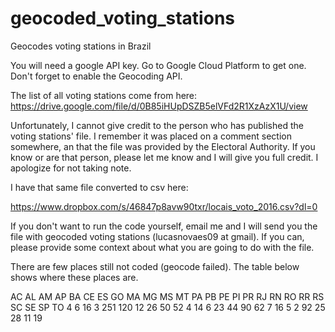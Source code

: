 # geocoded_voting_stations
Geocodes voting stations in Brazil

You will need a google API key. Go to Google Cloud Platform to get one. Don't forget to enable the Geocoding API.

The list of all voting stations come from here: https://drive.google.com/file/d/0B85iHUpDSZB5elVFd2R1XzAzX1U/view

Unfortunately, I cannot give credit to the person who has published the voting stations' file. I remember it was placed on a comment section somewhere, an that the file was provided by the Electoral Authority. If you know or are that person, please let me know and I will give you full credit. I apologize for not taking note.

I have that same file converted to csv here: 

https://www.dropbox.com/s/46847p8avw90txr/locais_voto_2016.csv?dl=0

If you don't want to run the code yourself, email me and I will send you the file with geocoded voting stations (lucasnovaes09 at gmail). If you can, please provide some context about what you are going to do with the file.

There are few places still not coded (geocode failed). The table below shows where these places are.

AC  AL  AM  AP  BA  CE  ES  GO  MA  MG  MS  MT  PA  PB  PE  PI  PR  RJ  RN  RO  RR  RS  SC  SE  SP  TO 
  4   6  16   3 251 120  12  26  50  52   4  14   6  23  44  90  62   7  16   5   2  92  25  28  11  19
